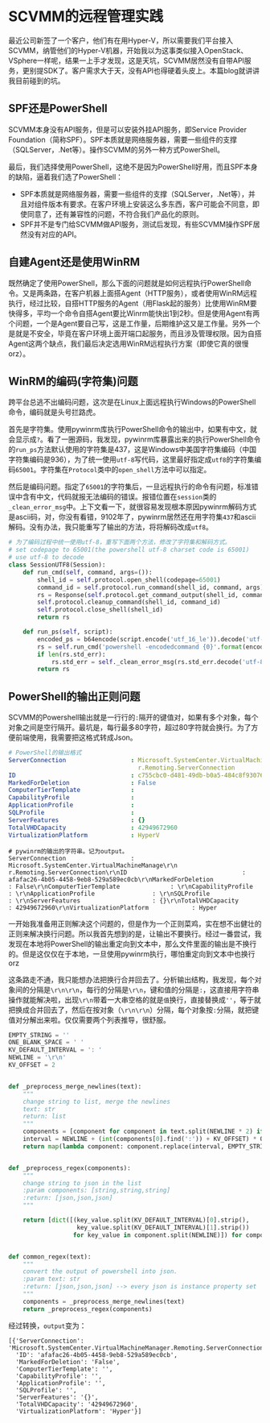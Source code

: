 # SCVMM的远程管理实践

最近公司新签了一个客户，他们有在用Hyper-V，所以需要我们平台接入SCVMM，纳管他们的Hyper-V机器，开始我以为这事类似接入OpenStack、VSphere一样呢，结果一上手才发现，这是天坑，SCVMM居然没有自带API服务，更别提SDK了。客户需求大于天，没有API也得硬着头皮上。本篇blog就讲讲我目前碰到的坑。

##  SPF还是PowerShell

SCVMM本身没有API服务，但是可以安装外挂API服务，即Service Provider Foundation（简称SPF）。SPF本质就是网络服务器，需要一些组件的支撑（SQLServer，.Net等）。操作SCVMM的另外一种方式PowerShell。

最后，我们选择使用PowerShell，这绝不是因为PowerShell好用，而且SPF本身的缺陷，逼着我们选了PowerShell：

+ SPF本质就是网络服务器，需要一些组件的支撑（SQLServer，.Net等），并且对组件版本有要求。在客户环境上安装这么多东西，客户可能会不同意，即使同意了，还有兼容性的问题，不符合我们产品化的原则。
+ SPF并不是专门给SCVMM做API服务，测试后发现，有些SCVMM操作SPF居然没有对应的API。

## 自建Agent还是使用WinRM

既然确定了使用PowerShell，那么下面的问题就是如何远程执行PowerShell命令。又是两条路，在客户机器上面搭Agent（HTTP服务），或者使用WinRM远程执行，经过比较，自搭HTTP服务的Agent（用Flask起的服务）比使用WinRM要快得多，平均一个命令自搭Agent要比Winrm能快出1到2秒。但是使用Agent有两个问题，一个是Agent要自己写，这是工作量，后期维护这又是工作量。另外一个是就是不安全，毕竟在客户环境上面开端口起服务，而且涉及管理权限。因为自搭Agent这两个缺点，我们最后决定选用WinRM远程执行方案（即使它真的很慢orz）。

## WinRM的编码(字符集)问题

跨平台总逃不出编码问题，这次是在Linux上面远程执行Windows的PowerShell命令，编码就是头号拦路虎。

首先是字符集。使用pywinrm库执行PowerShell命令的输出中，如果有中文，就会显示成`?`。看了一圈源码，我发现，pywinrm库暴露出来的执行PowerShell命令的`run_ps`方法默认使用的字符集是437，这是Windows中美国字符集编码（中国字符集编码是936），为了统一使用`utf-8`写代码，这里最好指定成`utf8`的字符集编码`65001`。字符集在`Protocol`类中的`open_shell`方法中可以指定。

然后是编码问题。指定了`65001`的字符集后，一旦远程执行的命令有问题，标准错误中含有中文，代码就报无法编码的错误。报错位置在`session`类的`_clean_error_msg`中。上下文看一下，就很容易发现根本原因pywinrm解码方式是ascii码，对，你没有看错，9102年了，pywinrm居然还在用字符集`437`和ascii解码。没有办法，我只能重写了输出的方法，将将解码改成`utf8`。

```python
# 为了编码过程中统一使用utf-8，重写下面两个方法，修改了字符集和解码方式。
# set codepage to 65001(the powershell utf-8 charset code is 65001)
# use utf-8 to decode
class SessionUTF8(Session):
    def run_cmd(self, command, args=()):
        shell_id = self.protocol.open_shell(codepage=65001)
        command_id = self.protocol.run_command(shell_id, command, args)
        rs = Response(self.protocol.get_command_output(shell_id, command_id))
        self.protocol.cleanup_command(shell_id, command_id)
        self.protocol.close_shell(shell_id)
        return rs

    def run_ps(self, script):
        encoded_ps = b64encode(script.encode('utf_16_le')).decode('utf-8')
        rs = self.run_cmd('powershell -encodedcommand {0}'.format(encoded_ps))
        if len(rs.std_err):
            rs.std_err = self._clean_error_msg(rs.std_err.decode('utf-8'))
        return rs
```

## PowerShell的输出正则问题

SCVMM的Powershell输出就是一行行的`:`隔开的键值对，如果有多个对象，每个对象之间是空行隔开。最坑是，每行最多80字符，超过80字符就会换行。为了方便前端使用，我需要把这格式转成Json。

```yaml
# PowerShell的输出格式
ServerConnection                  : Microsoft.SystemCenter.VirtualMachineManage
                                    r.Remoting.ServerConnection
ID                                : c755cbc0-d481-49db-b0a5-484c8f930767
MarkedForDeletion                 : False
ComputerTierTemplate              :
CapabilityProfile                 :
ApplicationProfile                :
SQLProfile                        :
ServerFeatures                    : {}
TotalVHDCapacity                  : 42949672960
VirtualizationPlatform            : HyperV
```
```text
# pywinrm的输出的字符串。记为output。
ServerConnection                  : Microsoft.SystemCenter.VirtualMachineManage\r\n                                    r.Remoting.ServerConnection\r\nID                                : afafac26-4b05-4458-9eb8-529a589ec0cb\r\nMarkedForDeletion                 : False\r\nComputerTierTemplate              : \r\nCapabilityProfile                 : \r\nApplicationProfile                : \r\nSQLProfile                        : \r\nServerFeatures                    : {}\r\nTotalVHDCapacity                  : 42949672960\r\nVirtualizationPlatform            : Hyper
```

一开始我准备用正则解决这个问题的，但是作为一个正则菜鸡，实在想不出健壮的正则来解决换行问题。所以我首先想到的是，让输出不要换行。经过一番尝试，我发现在本地将PowerShell的输出重定向到文本中，那么文件里面的输出是不换行的。但是这仅仅在于本地，一旦使用pywinrm执行，哪怕重定向到文本中也换行orz

这条路走不通，我只能想办法把换行合并回去了。分析输出结构，我发现，每个对象间的分隔是`\r\n\r\n`，每行的分隔是`\r\n`，键和值的分隔是`:`，这直接用字符串操作就能解决啦，出现`\r\n`带着一大串空格的就是`值`换行，直接替换成`''`，等于就把换成合并回去了，然后在按对象（`\r\n\r\n`）分隔，每个对象按`:`分隔，就把键值对分解出来啦。仅仅需要两个列表推导，很舒服。

```python
EMPTY_STRING = ''
ONE_BLANK_SPACE = ' '
KV_DEFAULT_INTERVAL = ': '
NEWLINE = '\r\n'
KV_OFFSET = 2


def _preprocess_merge_newlines(text):
    """
    change string to list, merge the newlines
    text: str
    return: list
    """
    components = [component for component in text.split(NEWLINE * 2) if component != EMPTY_STRING]
    interval = NEWLINE + (int(components[0].find(':')) + KV_OFFSET) * ONE_BLANK_SPACE
    return map(lambda component: component.replace(interval, EMPTY_STRING), components)


def _preprocess_regex(components):
    """
    change string to json in the list
    :param components: [string,string,string]
    :return: [json,json,json]
    """

    return [dict([(key_value.split(KV_DEFAULT_INTERVAL)[0].strip(),
                   key_value.split(KV_DEFAULT_INTERVAL)[1].strip())
                  for key_value in component.split(NEWLINE)]) for component in components]


def common_regex(text):
    """
    convert the output of powershell into json.
    :param text: str
    :return: [json,json,json] --> every json is instance property set
    """
    components = _preprocess_merge_newlines(text)
    return _preprocess_regex(components)
```
经过转换，`output`变为：
```text
[{'ServerConnection': 'Microsoft.SystemCenter.VirtualMachineManager.Remoting.ServerConnection',
  'ID': 'afafac26-4b05-4458-9eb8-529a589ec0cb',
  'MarkedForDeletion': 'False',
  'ComputerTierTemplate': '',
  'CapabilityProfile': '',
  'ApplicationProfile': '',
  'SQLProfile': '',
  'ServerFeatures': '{}',
  'TotalVHDCapacity': '42949672960',
  'VirtualizationPlatform': 'Hyper'}]
```


